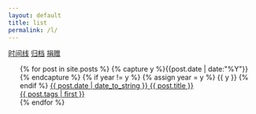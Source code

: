 ```yaml
---
layout: default
title: list
permalink: /l/
---
```

<link rel="stylesheet" href="../css/blog.css">
<div class="subheader-container">
<div class = "inner">
<nav class = "sub-nav">
    <a class="{% if page.category == 'blog' %} selected {% endif %}" href="/blog/">时间线</a>
    <a class="{% if page.category == 'categories' %} selected {% endif %}" href="/blog/categories.html">归档</a>
    <a class="{% if page.category == 'donate' %} selected {% endif %}" href="/blog/donate.html">捐赠</a>
</nav>
</div>
</div>
<section class="inner">
  <ul class="posts">
    {% for post in site.posts %}
	  {% capture y %}{{post.date | date:"%Y"}}{% endcapture %}
	  {% if year != y %}
		{% assign year = y %}
		<span class="listing-seperator">{{ y }}</span>
	  {% endif %}
    <a class='post-link-in-posts' href="{{ site.url }}{{ post.url }}">
        <span class='date'>{{ post.date | date_to_string }}</span>
        <span class='article'>{{ post.title }}</span>
		<div class="tag-in-index-post">
        <i class="fa fa-tags"></i>
          <div class="tag">
		        {{ post.tags | first }}
          </div>
        </div>
    </a>
    {% endfor %}
  </ul>
</section>